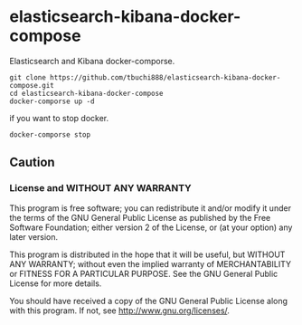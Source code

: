 # elasticsearch-kibana-docker-compose
Elasticsearch and Kibana docker-comporse.

```
git clone https://github.com/tbuchi888/elasticsearch-kibana-docker-compose.git
cd elasticsearch-kibana-docker-compose
docker-comporse up -d
```
if you want to stop docker.

`docker-comporse stop`

## Caution 
### License and WITHOUT ANY WARRANTY

This program is free software; you can redistribute it and/or modify it under
the terms of the GNU General Public License as published by the Free Software
Foundation; either version 2 of the License, or (at your option) any later
version.

This program is distributed in the hope that it will be useful, but WITHOUT
ANY WARRANTY; without even the implied warranty of MERCHANTABILITY or FITNESS
FOR A PARTICULAR PURPOSE. See the GNU General Public License for more details.

You should have received a copy of the GNU General Public License along with
this program. If not, see http://www.gnu.org/licenses/.
